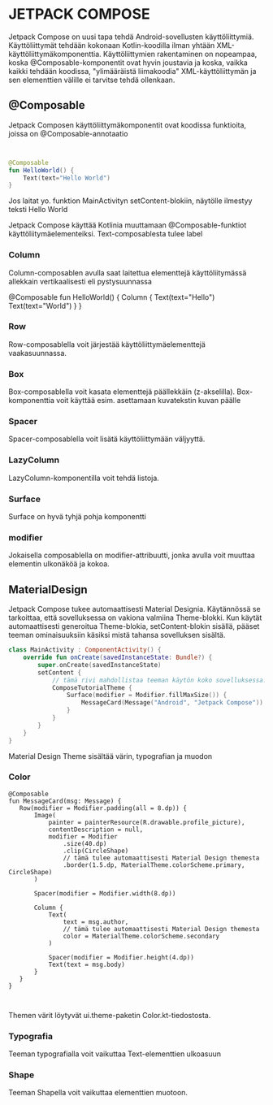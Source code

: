 # JETPACK COMPOSE

Jetpack Compose on uusi tapa tehdä Android-sovellusten käyttöliittymiä. Käyttöliittymät tehdään kokonaan Kotlin-koodilla ilman yhtään XML-käyttöliittymäkomponenttia. Käyttöliittymien rakentaminen on nopeampaa, koska @Composable-komponentit ovat hyvin joustavia ja koska, vaikka kaikki tehdään koodissa, "ylimääräistä liimakoodia" XML-käyttöliittymän ja sen elementtien välille ei tarvitse tehdä ollenkaan. 

## @Composable

Jetpack Composen käyttöliittymäkomponentit ovat koodissa funktioita, joissa on @Composable-annotaatio

```kt


@Composable
fun HelloWorld() {
    Text(text="Hello World")
}

```

Jos laitat yo. funktion MainActivityn setContent-blokiin, näytölle ilmestyy teksti Hello World

Jetpack Compose käyttää Kotlinia muuttamaan @Composable-funktiot käyttöliitymäelementeiksi. Text-composablesta tulee label

### Column

Column-composablen avulla saat laitettua elementtejä käyttöliitymässä allekkain vertikaalisesti eli pystysuunnassa

@Composable
fun HelloWorld() {
    Column {
        Text(text="Hello")
        Text(text="World")
    }
}

### Row

Row-composablella voit järjestää käyttöliittymäelementtejä vaakasuunnassa.

### Box

Box-composablella voit kasata elementtejä päällekkäin (z-akselilla). Box-komponenttia voit käyttää esim. asettamaan kuvatekstin kuvan päälle

### Spacer

Spacer-composablella voit lisätä käyttöliittymään väljyyttä.

### LazyColumn

LazyColumn-komponentilla voit tehdä listoja.

### Surface

Surface on hyvä tyhjä pohja komponentti

### modifier

Jokaisella composablella on modifier-attribuutti, jonka avulla voit muuttaa elementin ulkonäköä ja kokoa.

## MaterialDesign

Jetpack Compose tukee automaattisesti Material Designia. Käytännössä se tarkoittaa, että sovelluksessa on vakiona valmiina Theme-blokki. Kun käytät automaattisesti generoitua Theme-blokia, setContent-blokin sisällä, pääset teeman ominaisuuksiin käsiksi mistä tahansa sovelluksen sisältä.

```kt
class MainActivity : ComponentActivity() {
    override fun onCreate(savedInstanceState: Bundle?) {
        super.onCreate(savedInstanceState)
        setContent {
            // tämä rivi mahdollistaa teeman käytön koko sovelluksessa.
            ComposeTutorialTheme {
                Surface(modifier = Modifier.fillMaxSize()) {
                    MessageCard(Message("Android", "Jetpack Compose"))
                }
            }
        }
    }
}


```

Material Design Theme sisältää värin, typografian ja muodon

### Color

```
@Composable
fun MessageCard(msg: Message) {
   Row(modifier = Modifier.padding(all = 8.dp)) {
       Image(
           painter = painterResource(R.drawable.profile_picture),
           contentDescription = null,
           modifier = Modifier
               .size(40.dp)
               .clip(CircleShape)
               // tämä tulee automaattisesti Material Design themesta
               .border(1.5.dp, MaterialTheme.colorScheme.primary, CircleShape)
       )

       Spacer(modifier = Modifier.width(8.dp))

       Column {
           Text(
               text = msg.author,
               // tämä tulee automaattisesti Material Design themesta
               color = MaterialTheme.colorScheme.secondary
           )

           Spacer(modifier = Modifier.height(4.dp))
           Text(text = msg.body)
       }
   }
}



```

Themen värit löytyvät ui.theme-paketin Color.kt-tiedostosta.

### Typografia

Teeman typografialla voit vaikuttaa Text-elementtien ulkoasuun

### Shape

Teeman Shapella voit vaikuttaa elementtien muotoon.

